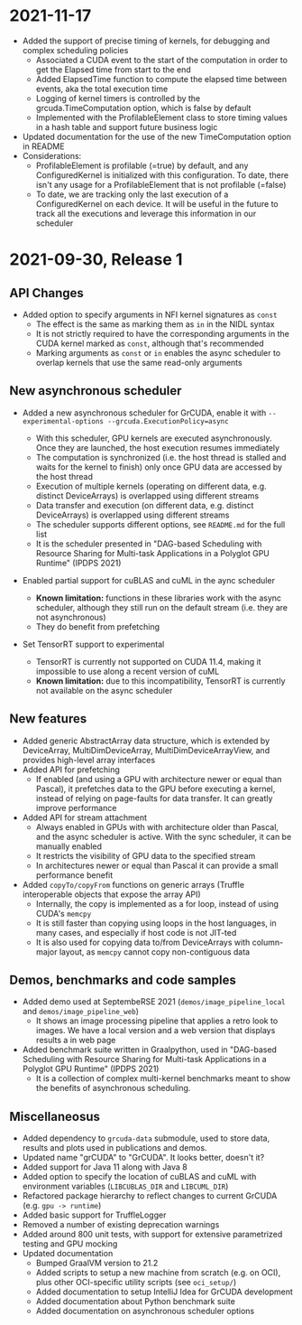 # 2021-11-17

* Added the support of precise timing of kernels, for debugging and complex scheduling policies
  * Associated a CUDA event to the start of the computation in order to get the Elapsed time from start to the end
  * Added ElapsedTime function to compute the elapsed time between events, aka the total execution time
  * Logging of kernel timers is controlled by the grcuda.TimeComputation option, which is false by default
  * Implemented with the ProfilableElement class to store timing values in a hash table and support future business logic
* Updated documentation for the use of the new TimeComputation option in README
* Considerations:
  * ProfilableElement is profilable (=true) by default, and any ConfiguredKernel is initialized with this configuration. To date, there isn't any usage for a ProfilableElement that is not profilable (=false)
  * To date, we are tracking only the last execution of a ConfiguredKernel on each device. It will be useful in the future to track all the executions and leverage this information in our scheduler

# 2021-09-30, Release 1

## API Changes

* Added option to specify arguments in NFI kernel signatures as `const`
    * The effect is the same as marking them as `in` in the NIDL syntax
    * It is not strictly required to have the corresponding arguments in the CUDA kernel marked as `const`, although that's recommended
    * Marking arguments as `const` or `in` enables the async scheduler to overlap kernels that use the same read-only arguments

## New asynchronous scheduler

* Added a new asynchronous scheduler for GrCUDA, enable it with `--experimental-options --grcuda.ExecutionPolicy=async`
    * With this scheduler, GPU kernels are executed asynchronously. Once they are launched, the host execution resumes immediately
    * The computation is synchronized (i.e. the host thread is stalled and waits for the kernel to finish) only once GPU data are accessed by the host thread
    * Execution of multiple kernels (operating on different data, e.g. distinct DeviceArrays) is overlapped using different streams
    * Data transfer and execution (on different data, e.g. distinct DeviceArrays) is overlapped using different streams
    * The scheduler supports different options, see `README.md` for the full list
    * It is the scheduler presented in "DAG-based Scheduling with Resource Sharing for Multi-task Applications in a Polyglot GPU Runtime" (IPDPS 2021)

* Enabled partial support for cuBLAS and cuML in the aync scheduler
    * **Known limitation:** functions in these libraries work with the async scheduler, although they still run on the default stream (i.e. they are not asynchronous)
    * They do benefit from prefetching
* Set TensorRT support to experimental
    * TensorRT is currently not supported on CUDA 11.4, making it impossible to use along a recent version of cuML
    * **Known limitation:** due to this incompatibility, TensorRT is currently not available on the async scheduler 

## New features

* Added generic AbstractArray data structure, which is extended by DeviceArray, MultiDimDeviceArray, MultiDimDeviceArrayView, and provides high-level array interfaces
* Added API for prefetching 
    * If enabled (and using a GPU with architecture newer or equal than Pascal), it prefetches data to the GPU before executing a kernel, instead of relying on page-faults for data transfer. It can greatly improve performance
* Added API for stream attachment
    * Always enabled in GPUs with with architecture older than Pascal, and the async scheduler is active. With the sync scheduler, it can be manually enabled
    * It restricts the visibility of GPU data to the specified stream
    * In architectures newer or equal than Pascal it can provide a small performance benefit
* Added `copyTo/copyFrom` functions on generic arrays (Truffle interoperable objects that expose the array API)
    * Internally, the copy is implemented as a for loop, instead of using CUDA's `memcpy`
    * It is still faster than copying using loops in the host languages, in many cases, and especially if host code is not JIT-ted
    * It is also used for copying data to/from DeviceArrays with column-major layout, as `memcpy` cannot copy non-contiguous data 

## Demos, benchmarks and code samples

* Added demo used at SeptembeRSE 2021 (`demos/image_pipeline_local` and `demos/image_pipeline_web`)
    * It shows an image processing pipeline that applies a retro look to images. We have a local version and a web version that displays results a in web page
* Added benchmark suite written in Graalpython, used in "DAG-based Scheduling with Resource Sharing for Multi-task Applications in a Polyglot GPU Runtime" (IPDPS 2021)
    * It is a collection of complex multi-kernel benchmarks meant to show the benefits of asynchronous scheduling.

## Miscellaneosus

* Added dependency to `grcuda-data` submodule, used to store data, results and plots used in publications and demos.
* Updated name "grCUDA" to "GrCUDA". It looks better, doesn't it?
* Added support for Java 11 along with Java 8
* Added option to specify the location of cuBLAS and cuML with environment variables (`LIBCUBLAS_DIR` and `LIBCUML_DIR`)
* Refactored package hierarchy to reflect changes to current GrCUDA (e.g. `gpu -> runtime`)
* Added basic support for TruffleLogger
* Removed a number of existing deprecation warnings
* Added around 800 unit tests, with support for extensive parametrized testing and GPU mocking
* Updated documentation 
    * Bumped GraalVM version to 21.2
    * Added scripts to setup a new machine from scratch (e.g. on OCI), plus other OCI-specific utility scripts (see `oci_setup/`)
    * Added documentation to setup IntelliJ Idea for GrCUDA development
    * Added documentation about Python benchmark suite
    * Added documentation on asynchronous scheduler options